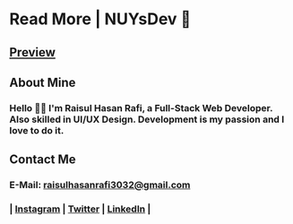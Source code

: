 # Read More | NUYsDev 🌸
## [Preview](https://rhr3032.github.io/readmore/)


## About Mine
### Hello 👋🏻 I'm Raisul Hasan Rafi, a Full-Stack Web Developer. Also skilled in UI/UX Design. Development is my passion and I love to do it.

## Contact Me
### E-Mail: raisulhasanrafi3032@gmail.com
### | [Instagram](https://instagram.com/rhr_raisulrafi) | [Twitter](https://twitter.com/rhr_raisulrafi) | [LinkedIn](https://linkedin.com/in/rhr3032) | 
